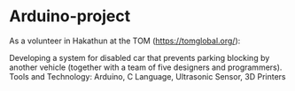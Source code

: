 # Arduino-project
As a volunteer in Hakathun at the TOM (https://tomglobal.org/):

Developing a system for disabled car that prevents parking blocking by another vehicle (together with a team of five designers and programmers).
Tools and Technology: Arduino, C Language, Ultrasonic Sensor, 3D Printers
